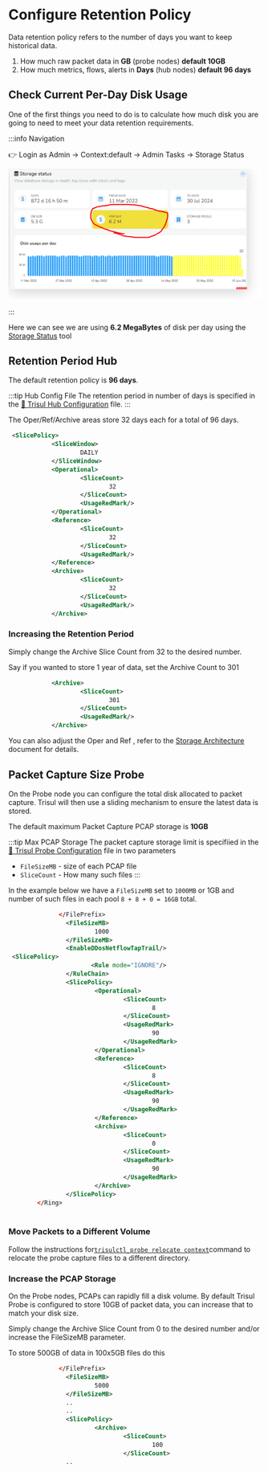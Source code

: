 # Configure Retention Policy

Data retention policy refers to the number of days you want to keep historical data. 

1. How much raw packet data in **GB** (probe nodes)  **default 10GB**
2. How much metrics, flows, alerts in **Days** (hub nodes) **default 96 days**


## Check Current Per-Day Disk Usage 

One of the first things you need to do is to calculate how much disk you are going to need to meet your data retention requirements.


:::info Navigation

:point_right: Login as Admin &rarr; Context:default &rarr; Admin Tasks &rarr; Storage Status

![per day storage](images/storage_per_day.png)

:::

Here we can see  we are using **6.2 MegaBytes** of disk per day using the [Storage Status](/docs/ag/webadmin/storage_status) tool

  

## Retention Period Hub 

 
The default retention policy is **96 days**. 

:::tip Hub Config File
The retention period in number of days is specified in the [:memo: Trisul Hub Configuration](/docs/ref/trisulhubconfig) file. 
:::


The Oper/Ref/Archive areas store 32 days each for a total of 96 days. 

```xml {7,13,19}
 <SlicePolicy>
            <SliceWindow>
                    DAILY
            </SliceWindow>
            <Operational>
                    <SliceCount>
                            32
                    </SliceCount>
                    <UsageRedMark/>
            </Operational>
            <Reference>
                    <SliceCount>
                            32
                    </SliceCount>
                    <UsageRedMark/>
            </Reference>
            <Archive>
                    <SliceCount>
                            32
                    </SliceCount>
                    <UsageRedMark/>
            </Archive>
```



### Increasing the Retention Period

Simply change the Archive Slice Count from 32 to the desired number.  

Say if you wanted to store 1 year of data, set the Archive Count to 301 

```xml {3}
            <Archive>
                    <SliceCount>
                            301
                    </SliceCount>
                    <UsageRedMark/>
            </Archive>
```

You can also adjust the Oper and Ref , refer to the [Storage Architecture](/docs/ag/domain/storage_arch) document for details.

## Packet Capture Size Probe 

On the Probe node you can configure the total disk allocated to packet capture.  Trisul will then use a sliding mechanism to ensure the latest data is stored.


The default maximum Packet Capture PCAP storage is **10GB**


:::tip Max PCAP Storage 
The packet capture storage limit is specifiied in the [:memo: Trisul Probe Configuration](/docs/ref/trisulconfig) file in two parameters

- `FileSizeMB` - size of each PCAP file 
- `SliceCount` - How many such files 
:::


In the example below we have a `FileSizeMB` set to  `1000MB` or 1GB and number of such files in each pool `8 + 8 + 0 = 16GB` total. 

```xml {3,12,20,28}
              </FilePrefix>
                <FileSizeMB>
                        1000
                </FileSizeMB>
                <EnableDDosNetflowTapTrail/>
 <SlicePolicy>
                       <Rule mode="IGNORE"/>
                </RuleChain>
                <SlicePolicy>
                        <Operational>
                                <SliceCount>
                                        8
                                </SliceCount>
                                <UsageRedMark>
                                        90
                                </UsageRedMark>
                        </Operational>
                        <Reference>
                                <SliceCount>
                                        8
                                </SliceCount>
                                <UsageRedMark>
                                        90
                                </UsageRedMark>
                        </Reference>
                        <Archive>
                                <SliceCount>
                                        0
                                </SliceCount>
                                <UsageRedMark>
                                        90
                                </UsageRedMark>
                        </Archive>
                </SlicePolicy>
        </Ring>



```




### Move Packets to a Different Volume

Follow the instructions for[`trisulctl_probe relocate context`](/docs/ag/basictasks/reloc)command to relocate the probe capture files to a different directory.

### Increase the PCAP Storage

On the Probe nodes, PCAPs can rapidly fill a disk volume. By default Trisul Probe is configured to store 10GB of packet data, you can increase that to match your disk size.



Simply change the Archive Slice Count from 0 to the desired number and/or increase the FileSizeMB parameter.


To store 500GB of data in 100x5GB files do this 

```xml {3,10}
              </FilePrefix>
                <FileSizeMB>
                        5000
                </FileSizeMB>
                ..
                ..
                <SlicePolicy>
                        <Archive>
                                <SliceCount>
                                        100
                                </SliceCount>
                ..

```

